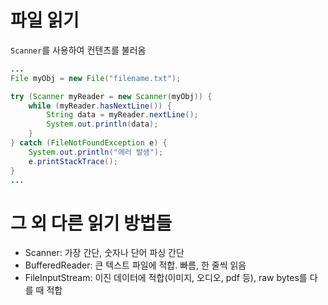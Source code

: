 # 파일 읽기
`Scanner`를 사용하여 컨텐츠를 불러옴
```java
...
File myObj = new File("filename.txt");

try (Scanner myReader = new Scanner(myObj)) {
    while (myReader.hasNextLine()) {
        String data = myReader.nextLine();
        System.out.println(data);
    }
} catch (FileNotFoundException e) {
    System.out.println("에러 발생");
    e.printStackTrace();
}
...
```

# 그 외 다른 읽기 방법들
- Scanner: 가장 간단, 숫자나 단어 파싱 간단
- BufferedReader: 큰 텍스트 파일에 적합. 빠름, 한 줄씩 읽음
- FileInputStream: 이진 데이터에 적합(이미지, 오디오, pdf 등), raw bytes를 다를 때 적합